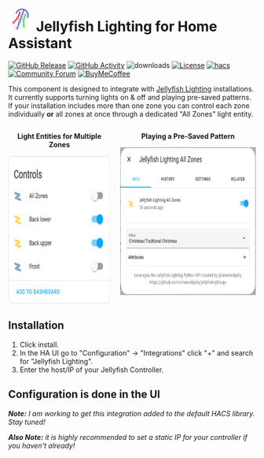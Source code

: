 # <img src="images/icon%402x.png" alt="Jellyfish Lighting icon" height="50px"> Jellyfish Lighting for Home Assistant

[![GitHub Release][releases-badge]][releases]
[![GitHub Activity][commits-badge]][commits]
![downloads][downloads-badge]
[![License][license-badge]](LICENSE)
[![hacs][hacsbadge]][hacs]
[![Community Forum][forum-badge]][forum]
[![BuyMeCoffee][buymecoffee-badge]][buymecoffee]

This component is designed to integrate with [Jellyfish Lighting][jellyfish-lighting] installations. It currently supports turning lights on & off and playing pre-saved patterns. If your installation includes more than one zone you can control each zone individually **or** all zones at once through a dedicated "All Zones" light entity.

<div style="display:flex">
    <div style="margin-right:20px">
        <p style="font-weight:bold;text-align:center">Light Entities for Multiple Zones</p>
        <img src="images/example_zones.png" alt="Example Zone Entities" height="300"/>
    </div>
    <div>
        <p style="font-weight:bold;text-align:center">Playing a Pre-Saved Pattern</p>
        <img src="images/example_play_pattern.png" alt="Example of Playing a Pre-Saved Pattern" height="300"/>
    </div>
</div>

## Installation

1. Click install.
1. In the HA UI go to "Configuration" -> "Integrations" click "+" and search for "Jellyfish Lighting".
1. Enter the host/IP of your Jellyfish Controller.

## Configuration is done in the UI

_**Note:** I am working to get this integration added to the default HACS library. Stay tuned!_

_**Also Note:** it is highly recommended to set a static IP for your controller if you haven't already!_

[jellyfish-lighting]: https://jellyfishlighting.com/
[commits-badge]: https://img.shields.io/github/commit-activity/y/bdunn44/hass-jellyfish-lighting?style=flat-square
[commits]: https://github.com/bdunn44/hass-jellyfish-lighting/commits/master
[releases]: https://github.com/bdunn44/hass-jellyfish-lighting/releases
[downloads-badge]: https://img.shields.io/github/downloads/bdunn44/hass-jellyfish-lighting/total?style=flat-square
[hacs]: https://hacs.xyz/docs/faq/custom_repositories/
[hacsbadge]: https://img.shields.io/badge/HACS-Custom-orange?style=flat-square
[forum-badge]: https://img.shields.io/badge/community-forum-yellow.svg?style=flat-square
[forum]: https://community.home-assistant.io/
[license-badge]: https://img.shields.io/github/license/bdunn44/hass-jellyfish-lighting?style=flat-square
[releases-badge]: https://img.shields.io/github/v/release/bdunn44/hass-jellyfish-lighting?include_prereleases&style=flat-square
[buymecoffee]: https://www.buymeacoffee.com/bdunn44
[buymecoffee-badge]: https://img.shields.io/badge/buy%20me%20a%20coffee-donate-yellow.svg?style=flat-square

[example-zones]: example_zones.png
[example-play-pattern]: example_play_pattern.png
